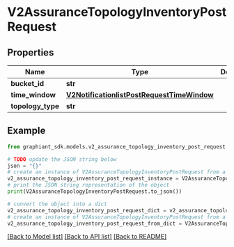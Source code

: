 # V2AssuranceTopologyInventoryPostRequest


## Properties

Name | Type | Description | Notes
------------ | ------------- | ------------- | -------------
**bucket_id** | **str** |  | [optional] 
**time_window** | [**V2NotificationlistPostRequestTimeWindow**](V2NotificationlistPostRequestTimeWindow.md) |  | [optional] 
**topology_type** | **str** |  | [optional] 

## Example

```python
from graphiant_sdk.models.v2_assurance_topology_inventory_post_request import V2AssuranceTopologyInventoryPostRequest

# TODO update the JSON string below
json = "{}"
# create an instance of V2AssuranceTopologyInventoryPostRequest from a JSON string
v2_assurance_topology_inventory_post_request_instance = V2AssuranceTopologyInventoryPostRequest.from_json(json)
# print the JSON string representation of the object
print(V2AssuranceTopologyInventoryPostRequest.to_json())

# convert the object into a dict
v2_assurance_topology_inventory_post_request_dict = v2_assurance_topology_inventory_post_request_instance.to_dict()
# create an instance of V2AssuranceTopologyInventoryPostRequest from a dict
v2_assurance_topology_inventory_post_request_from_dict = V2AssuranceTopologyInventoryPostRequest.from_dict(v2_assurance_topology_inventory_post_request_dict)
```
[[Back to Model list]](../README.md#documentation-for-models) [[Back to API list]](../README.md#documentation-for-api-endpoints) [[Back to README]](../README.md)


